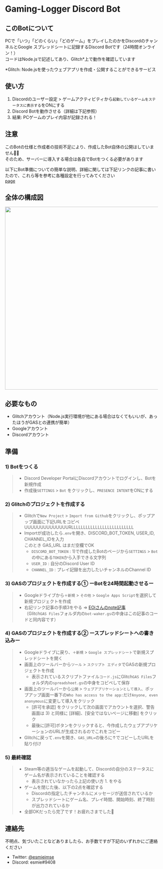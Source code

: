 # Gaming-Logger Discord Bot
## このBotについて
PCで「いつ」「どのくらい」「どのゲーム」をプレイしたのかをDiscordのチャンネルとGoogle スプレッドシートに記録するDiscord Botです（24時間オンライン！）  
コードはNode.jsで記述してあり、Glitch\*上で動作を確認しています

\*Glitch: Node.jsを使ったウェブアプリを作成・公開することができるサービス

## 使い方
1. Discordのユーザー設定 > ゲームアクティビティから`起動しているゲームをステータスに表示する`をONにする
1. Discord Botを動作させる（詳細は下記参照）
1. 結果: PCゲームのプレイ内容が記録される！

## 注意
このBotの仕様と作成者の技術不足により、作成したBot自体の公開はしていません🙇‍♂️  
そのため、サーバーに導入する場合は各自でBotをつくる必要があります

以下にBot準備についての簡単な説明、詳細に関しては下記リンクの記事に書いたので、これら等を参考に各種設定を行ってみてください  
[page](link)

## 全体の構成図

<img src="https://user-images.githubusercontent.com/75773842/101753465-025e8400-3b16-11eb-894b-b39f2857dd3d.png" width="600px*">

## 必要なもの
- Glitchアカウント（Node.js実行環境が他にある場合はなくてもいいが、あったほうがGASとの連携が簡単）
- Googleアカウント
- Discordアカウント

## 準備
### 1) Botをつくる
> - Discord Developer PortalにDiscordアカウントでログインし、Botを新規作成  
> - 作成後`SETTINGS` > `Bot` をクリックし、`PRESENCE INTENT`をONにする

### 2) Glitchのプロジェクトを作成する
> - Glitchで`New Project` > `Import from Github`をクリックし、ポップアップ画面に下記URLをコピペ  
> UUUUUUUUUUUUUURLLLLLLLLLLLLLLLLLLLLLLLLLL
> - Importが成功したら`.env`を開き、DISCORD_BOT_TOKEN, USER_ID, CHANNEL_IDを入力  
> このとき GAS_URL はまだ空欄でOK
>   - `DISCORD_BOT_TOKEN` : 1)で作成したBotのページから`SETTINGS` > `Bot`の中にある`TOKEN`から入手できる文字列
>   - `USER_ID`           : 自分のDiscord User ID 
>   - `CHANNEL_ID`        : プレイ記録を出力したいチャンネルのChannel ID 

### 3) GASのプロジェクトを作成する① ーBotを24時間起動させるー
> - Googleドライブから`＋新規` > `その他` > `Google Apps Script`を選択して新規プロジェクトを作成
> - 右記リンク記事の手順3をやる => [EOiさんのnote記事](https://note.com/exteoi/n/nf1c37cb26c41#oj02A)  
> （Glitch`GAS Files`フォルダ内の`bot-waker.gs`の中身はこの記事のコードと同内容です）  


### 4) GASのプロジェクトを作成する② ースプレッドシートへの書き込みー
> - Googleドライブに戻り、`＋新規` > `Google スプレッドシート`で新規スプレッドシートを開く
> - 画面上のツールバーから`ツール` > `スクリプト エディタ`でGASの新規プロジェクトを作成
>   - 表示されているスクリプトファイル`コード.js`にGlitch`GAS Files`フォルダ内の`spreadsheet.gs`の中身をコピペして保存
> - 画面上のツールバーから`公開` > `ウェブアプリケーションとして導入`、ポップアップ画面一番下の`Who has access to the app:`だけ`Anyone, even anonymous`に変更して導入をクリック
>   - [許可を承認] をクリックして次の画面でアカウントを選択、警告画面は 3) と同様に [詳細]、[安全ではないページに移動] をクリック
>   - 最後に[許可]ボタンをクリックすると、今作成したウェブアプリケーションのURLが生成されるのでこれをコピー
> - Glitchに戻って`.env`を開き、`GAS_URL=`の後ろに↑でコピーしたURLを貼り付け

### 5) 最終確認
> - Steam等の適当なゲームを起動して、Discordの自分のステータスにゲーム名が表示されていることを確認する
>   - 表示されていなかったら上記の使い方 1. をやる
> - ゲームを閉じた後、以下の2点を確認する
>   - Discordの指定したチャンネルにメッセージが送信されているか
>   - スプレッドシートにゲーム名、プレイ時間、開始時刻、終了時刻が出力されているか
> - 全部OKだったら完了です！お疲れさまでした👏

## 連絡先
不明点、気づいたことなどありましたら、お手数ですが下記のいずれかにご連絡ください
- Twitter: [@esmieimse](https://twitter.com/esmieimse)
- Discord: esmie#9408